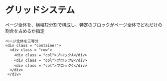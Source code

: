 # グリッドシステム
ページ全体を、横幅12分割で構成し、特定のブロックがページ全体でどれだけの割合を占めるか指定

```
ページ全体を三等分
<div class = "container">
  <div class = "row">
    <div class = "col">ブロックA</div>
    <div class = "col">ブロックB</div>
    <div class = "col">ブロックC</div>
  </div>
 </div>
 ```
